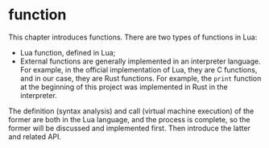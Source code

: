 # function

This chapter introduces functions. There are two types of functions in Lua:

- Lua function, defined in Lua;
- External functions are generally implemented in an interpreter language. For example, in the official implementation of Lua, they are C functions, and in our case, they are Rust functions. For example, the `print` function at the beginning of this project was implemented in Rust in the interpreter.

The definition (syntax analysis) and call (virtual machine execution) of the former are both in the Lua language, and the process is complete, so the former will be discussed and implemented first. Then introduce the latter and related API.